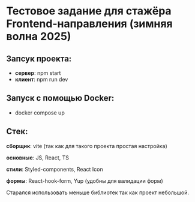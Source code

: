 # Тестовое задание для стажёра Frontend-направления (зимняя волна 2025)

## Запсук проекта:
- **сервер**:  npm start
- **клиент**:  npm run dev

## Запуск с помощью Docker: 
- docker compose up

## Стек:
**сборщик**: vite (так как для такого проекта простая настройка)

**основные**: JS, React, TS

**стили**: Styled-components, React Icon

**формы**: React-hook-form, Yup (удобны для валидации форм)

Старался использовать меньше библиотек так как проект небольшой.
